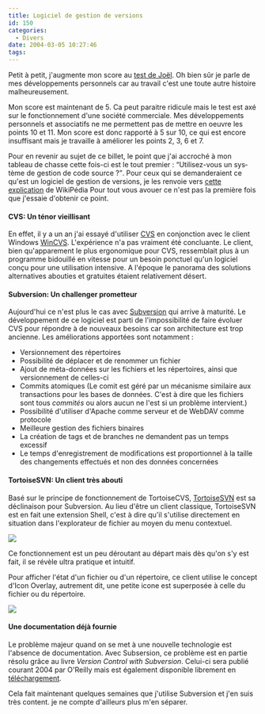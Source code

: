```yaml
---
title: Logiciel de gestion de versions
id: 150
categories:
  - Divers
date: 2004-03-05 10:27:46
tags:
---
```


Petit à petit, j'augmente mon score au [test de Joël](http://french.joelonsoftware.com/Articles/TheJoelTest.html "Le test de Joël : 12 étapes vers un meilleur code"). Oh bien sûr je parle de mes développements personnels car au travail c'est une toute autre histoire malheureusement.

Mon score est maintenant de 5\. Ca peut paraitre ridicule mais le test est axé sur le fonctionnement d'une société commerciale. Mes développements personnels et associatifs ne me permettent pas de mettre en oeuvre les points 10 et 11\. Mon score est donc rapporté à 5 sur 10, ce qui est encore insuffisant mais je travaille à améliorer les points 2, 3, 6 et 7.

Pour en revenir au sujet de ce billet, le point que j'ai accroché à mon tableau de chasse cette fois-ci est le tout premier : <q lang="fr">Utilisez-vous un système de gestion de code source ?</q>. Pour ceux qui se demanderaient ce qu'est un logiciel de gestion de versions, je les renvoie vers [cette explication](http://fr.wikipedia.org/wiki/Logiciel_de_gestion_de_versions "Logiciel de gestion de versions") de WikiPédia Pour tout vous avouer ce n'est pas la première fois que j'essaie d'obtenir ce point.

#### CVS: Un ténor vieillisant

En effet, il y a un an j'ai essayé d'utiliser [CVS](http://www.cvshome.org/ "Concurrent Versions System - The open standard for version control") en conjonction avec le client Windows [WinCVS](http://www.wincvs.org/ "CVSGui"). L'expérience n'a pas vraiment été concluante. Le client, bien qu'apparement le plus ergonomique pour CVS, ressemblait plus à un programme bidouillé en vitesse pour un besoin ponctuel qu'un logiciel conçu pour une utilisation intensive. A l'époque le panorama des solutions alternatives abouties et gratuites étaient relativement désert.

#### Subversion: Un challenger prometteur

Aujourd'hui ce n'est plus le cas avec [Subversion](http://subversion.tigris.org/ "Subversion") qui arrive à maturité. Le développement de ce logiciel est parti de l'impossibilité de faire évoluer CVS pour répondre à de nouveaux besoins car son architecture est trop ancienne. Les améliorations apportées sont notamment :

*   Versionnement des répertoires
*   Possibilité de déplacer et de renommer un fichier
*   Ajout de méta-données sur les fichiers et les répertoires, ainsi que versionnement de celles-ci
*   Commits atomiques (Le comit est géré par un mécanisme similaire aux transactions pour les bases de données. C'est à dire que les fichiers sont tous _commités_ ou alors aucun ne l'est si un problème intervient.)
*   Possibilité d'utiliser d'Apache comme serveur et de WebDAV comme protocole
*   Meilleure gestion des fichiers binaires
*   La création de tags et de branches ne demandent pas un temps excessif
*   Le temps d'enregistrement de modifications est proportionnel à la taille des changements effectués et non des données concernées 

#### TortoiseSVN: Un client très abouti

Basé sur le principe de fonctionnement de TortoiseCVS, [TortoiseSVN](http://tortoisesvn.tigris.org/ "TortoiseSVN") est sa déclinaison pour Subversion. Au lieu d'être un client classique, TortoiseSVN est en fait une extension Shell, c'est à dire qu'il s'utilise directement en situation dans l'explorateur de fichier au moyen du menu contextuel.

![](/images/TortoiseSVN_Menu_Contextuel.png)

Ce fonctionnement est un peu déroutant au départ mais dès qu'on s'y est fait, il se révèle ultra pratique et intuitif.

Pour afficher l'état d'un fichier ou d'un répertoire, ce client utilise le concept d'Icon Overlay, autrement dit, une petite icone est superposée à celle du fichier ou du répertoire.

![](/images/TortoiseSVN_Icon_Overlay.png)

#### Une documentation déjà fournie

Le problème majeur quand on se met à une nouvelle technologie est l'absence de documentation. Avec Subsersion, ce problème est en partie résolu grâce au livre _Version Control with Subversion_. Celui-ci sera publié courant 2004 par O'Reilly mais est également disponible librement en [téléchargement](http://svnbook.red-bean.com/ "Version Control with Subversion").

Cela fait maintenant quelques semaines que j'utilise Subversion et j'en suis très content. je ne compte d'ailleurs plus m'en séparer.